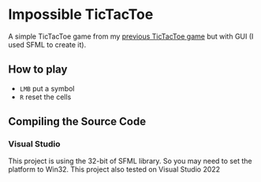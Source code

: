 # Impossible TicTacToe
A simple TicTacToe game from my [previous TicTacToe game](https://github.com/Reynaldev/TicTaC) but with GUI (I used SFML to create it).

## How to play
- `LMB` put a symbol
- `R` reset the cells

## Compiling the Source Code
### Visual Studio
This project is using the 32-bit of SFML library. So you may need to set the platform to Win32. This project also tested on Visual Studio 2022
